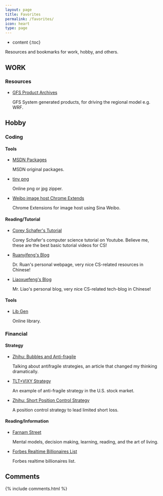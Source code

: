 ```yaml
---
layout: page
title: Favorites 
permalink: /favorites/
icon: heart 
type: page
---
```


* content
{:toc}

Resources and bookmarks for work, hobby, and others.

## WORK
### Resources

* [GFS Product Archives](ftp://ftpprd.ncep.noaa.gov/pub/data/nccf/com/gfs/prod/)
    
    GFS System generated products, for driving the regional model e.g. WRF.


## Hobby

### Coding

#### Tools

* [MSDN Packages](http://msdn.itellyou.cn/)

    MSDN original packages.

* [tiny png](https://tinypng.com/)

    Online png or jpg zipper.

* [Weibo image host Chrome Extends](https://github.com/Suxiaogang/WeiboPicBed)

    Chrome Extensions for image host using Sina Weibo.


#### Reading/Tutorial

* [Corey Schafer's Tutorial](https://www.youtube.com/user/schafer5/playlists)

    Corey Schafer's computer science tutorial on Youtube. Believe me, these are the best basic tutorial videos for CS!

* [Ruanyifeng's Blog](http://www.ruanyifeng.com/home.html)

    Dr. Ruan's personal webpage, very nice CS-related resources in Chinese!

* [Liaoxuefeng's Blog](https://www.liaoxuefeng.com/)

    Mr. Liao's personal blog, very nice CS-related tech-blog in Chinese!

#### Tools

* [Lib Gen](http://gen.lib.rus.ec/)

    Online library.

### Financial

#### Strategy

* [Zhihu: Bubbles and Anti-fragile](https://zhuanlan.zhihu.com/p/29399851?utm_source=wechat_timeline&utm_medium=social&from=timeline)

    Talking about antifragile strategies, an article that changed my thinking dramatically.

* [TLT+VIXY Strategy](http://mp.weixin.qq.com/s/Drp7uYwRl8Nm9ZVjvFSULg)
    
    An example of anti-fragile strategy in the U.S. stock market.

* [Zhihu: Short Position Control Strategy](https://www.zhihu.com/question/264725421)
    
    A position control strategy to lead limited short loss.

#### Reading/Information

* [Farnam Street](https://fs.blog/)
    
    Mental models, decision making, learning, reading, and the art of living.

* [Forbes Realtime Billionaires List](https://www.forbes.com/billionaires/list/)
    
    Forbes realtime billionaires list.

## Comments

{% include comments.html %}

